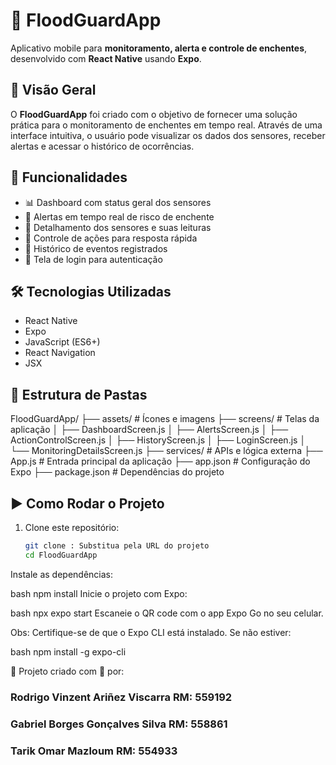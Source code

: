 # 🌊 FloodGuardApp

Aplicativo mobile para **monitoramento, alerta e controle de enchentes**, desenvolvido com **React Native** usando **Expo**.

## 📱 Visão Geral

O **FloodGuardApp** foi criado com o objetivo de fornecer uma solução prática para o monitoramento de enchentes em tempo real. Através de uma interface intuitiva, o usuário pode visualizar os dados dos sensores, receber alertas e acessar o histórico de ocorrências.

## 🧠 Funcionalidades

- 📊 Dashboard com status geral dos sensores
- 🔔 Alertas em tempo real de risco de enchente
- 📍 Detalhamento dos sensores e suas leituras
- 🧭 Controle de ações para resposta rápida
- 📅 Histórico de eventos registrados
- 🔐 Tela de login para autenticação

## 🛠 Tecnologias Utilizadas

- React Native
- Expo
- JavaScript (ES6+)
- React Navigation
- JSX

## 📁 Estrutura de Pastas

FloodGuardApp/
├── assets/                  # Ícones e imagens
├── screens/                 # Telas da aplicação
│   ├── DashboardScreen.js
│   ├── AlertsScreen.js
│   ├── ActionControlScreen.js
│   ├── HistoryScreen.js
│   ├── LoginScreen.js
│   └── MonitoringDetailsScreen.js
├── services/                # APIs e lógica externa
├── App.js                   # Entrada principal da aplicação
├── app.json                 # Configuração do Expo
├── package.json             # Dependências do projeto

## ▶️ Como Rodar o Projeto

1. Clone este repositório:
   ```bash
   git clone : Substitua pela URL do projeto 
   cd FloodGuardApp
Instale as dependências:

bash
npm install
Inicie o projeto com Expo:

bash
npx expo start
Escaneie o QR code com o app Expo Go no seu celular.

Obs: Certifique-se de que o Expo CLI está instalado. Se não estiver:

bash
npm install -g expo-cli

📍 Projeto criado com 💙 por:
### Rodrigo Vinzent Ariñez Viscarra  RM: 559192
### Gabriel Borges Gonçalves Silva  RM: 558861
### Tarik Omar Mazloum  RM: 554933
